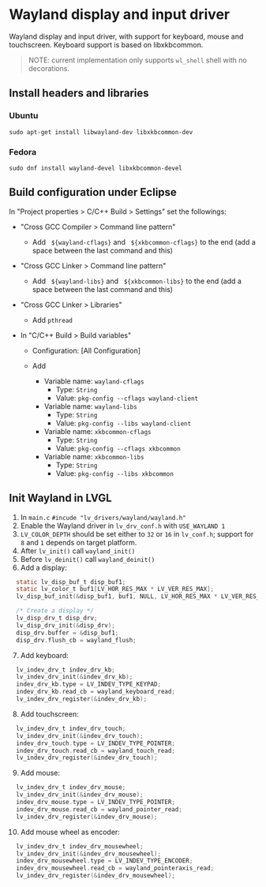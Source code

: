 # Wayland display and input driver

Wayland display and input driver, with support for keyboard, mouse and touchscreen.
Keyboard support is based on libxkbcommon.

> NOTE: current implementation only supports `wl_shell` shell with no decorations.


## Install headers and libraries

### Ubuntu

```
sudo apt-get install libwayland-dev libxkbcommon-dev
```

### Fedora

```
sudo dnf install wayland-devel libxkbcommon-devel
```


## Build configuration under Eclipse

In "Project properties > C/C++ Build > Settings" set the followings:

- "Cross GCC Compiler > Command line pattern"
  - Add ` ${wayland-cflags}` and ` ${xkbcommon-cflags}` to the end (add a space between the last command and this)


- "Cross GCC Linker > Command line pattern"
  - Add ` ${wayland-libs}` and ` ${xkbcommon-libs}`  to the end (add a space between the last command and this)


- "Cross GCC Linker > Libraries"
  - Add `pthread`


- In "C/C++ Build > Build variables"
  - Configuration: [All Configuration]

  - Add
    - Variable name: `wayland-cflags`
      - Type: `String`
      - Value: `pkg-config --cflags wayland-client`
    - Variable name: `wayland-libs`
      - Type: `String`
      - Value: `pkg-config --libs wayland-client`
    - Variable name: `xkbcommon-cflags`
      - Type: `String`
      - Value: `pkg-config --cflags xkbcommon`
    - Variable name: `xkbcommon-libs`
      - Type: `String`
      - Value: `pkg-config --libs xkbcommon`


## Init Wayland in LVGL

1. In `main.c` `#incude "lv_drivers/wayland/wayland.h"`
2. Enable the Wayland driver in `lv_drv_conf.h` with `USE_WAYLAND 1`
3. `LV_COLOR_DEPTH` should be set either to `32` or `16` in `lv_conf.h`;
   support for `8` and `1` depends on target platform.
4. After `lv_init()` call `wayland_init()`
5. Before `lv_deinit()` call `wayland_deinit()`
6. Add a display:
```c
  static lv_disp_buf_t disp_buf1;
  static lv_color_t buf1[LV_HOR_RES_MAX * LV_VER_RES_MAX];
  lv_disp_buf_init(&disp_buf1, buf1, NULL, LV_HOR_RES_MAX * LV_VER_RES_MAX);

  /* Create a display */
  lv_disp_drv_t disp_drv;
  lv_disp_drv_init(&disp_drv);
  disp_drv.buffer = &disp_buf1;
  disp_drv.flush_cb = wayland_flush;
```
7. Add keyboard:
```c
  lv_indev_drv_t indev_drv_kb;
  lv_indev_drv_init(&indev_drv_kb);
  indev_drv_kb.type = LV_INDEV_TYPE_KEYPAD;
  indev_drv_kb.read_cb = wayland_keyboard_read;
  lv_indev_drv_register(&indev_drv_kb);
```
8. Add touchscreen:
```c
  lv_indev_drv_t indev_drv_touch;
  lv_indev_drv_init(&indev_drv_touch);
  indev_drv_touch.type = LV_INDEV_TYPE_POINTER;
  indev_drv_touch.read_cb = wayland_touch_read;
  lv_indev_drv_register(&indev_drv_touch);
```
9. Add mouse:
```c
  lv_indev_drv_t indev_drv_mouse;
  lv_indev_drv_init(&indev_drv_mouse);
  indev_drv_mouse.type = LV_INDEV_TYPE_POINTER;
  indev_drv_mouse.read_cb = wayland_pointer_read;
  lv_indev_drv_register(&indev_drv_mouse);
```
10. Add mouse wheel as encoder:
```c
  lv_indev_drv_t indev_drv_mousewheel;
  lv_indev_drv_init(&indev_drv_mousewheel);
  indev_drv_mousewheel.type = LV_INDEV_TYPE_ENCODER;
  indev_drv_mousewheel.read_cb = wayland_pointeraxis_read;
  lv_indev_drv_register(&indev_drv_mousewheel);
```
